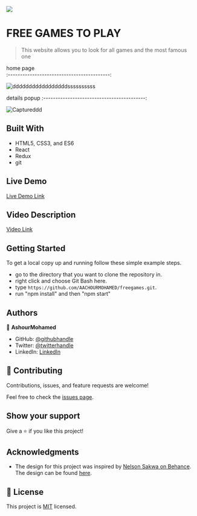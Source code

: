 ![](https://img.shields.io/badge/Microverse-blueviolet)


# FREE GAMES TO PLAY

> This website allows you to look for all games and the most famous one

 home page                                  
:------------------------------------------:

![dddddddddddddddddssssssssss](https://user-images.githubusercontent.com/92208712/187707969-02face7d-5f04-444a-94f2-960d3b8ed539.PNG)

 details popup
:------------------------------------------:

![Captureddd](https://user-images.githubusercontent.com/92208712/187707992-3bdc2de5-bba0-45fe-8df6-9709c4ac4c2f.PNG)

## Built With

- HTML5, CSS3, and ES6
- React
- Redux
- git

## Live Demo

[Live Demo Link](https://sweet-phoenix-a4260b.netlify.app/)

## Video Description

[Video Link](https://www.loom.com/share/5e15c90422d1430a99e20374f1320f41)

## Getting Started

To get a local copy up and running follow these simple example steps.

- go to the directory that you want to clone the repository in.
- right click and choose Git Bash here.
- type ```https://github.com/AACHOURMOHAMED/freegames.git```.
- run "npm install" and then "npm start"



## Authors

👤 **AshourMohamed**

- GitHub: [@githubhandle](https://github.com/AACHOURMOHAMED)
- Twitter: [@twitterhandle](https://twitter.com/MohamedAachour3)
- LinkedIn: [LinkedIn](https://linkedin.com/in/mohamed-aachour-25405b215)

## 🤝 Contributing

Contributions, issues, and feature requests are welcome!

Feel free to check the [issues page](../../issues/).

## Show your support

Give a ⭐️ if you like this project!

## Acknowledgments

- The design for this project was inspired by [Nelson Sakwa on Behance](https://www.behance.net/sakwadesignstudio). The design can be found [here](https://www.behance.net/gallery/31579789/Ballhead-App-%28Free-PSDs%29).

## 📝 License

This project is [MIT](./MIT.md) licensed.
